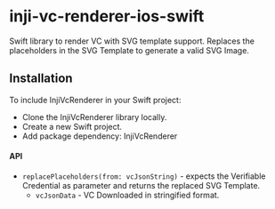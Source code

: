 # inji-vc-renderer-ios-swift
Swift library to render VC with SVG template support. Replaces the placeholders in the SVG Template to generate a valid SVG Image.


## Installation


To include InjiVcRenderer in your Swift project:

- Clone the InjiVcRenderer library locally.
- Create a new Swift project.
- Add package dependency: InjiVcRenderer


#### API

- `replacePlaceholders(from: vcJsonString)` - expects the Verifiable Credential as parameter and returns the replaced SVG Template.
    - `vcJsonData` - VC Downloaded in stringified format.